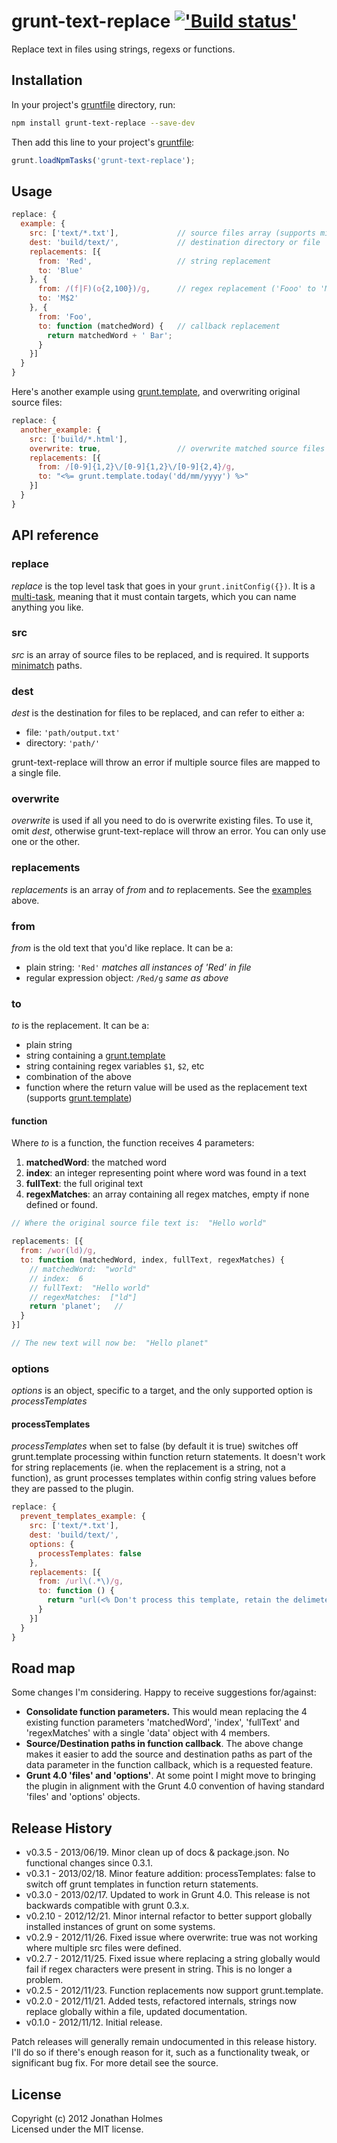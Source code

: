 # grunt-text-replace [!['Build status'][travis_image_url]][travis_page_url]

[travis_image_url]: https://api.travis-ci.org/yoniholmes/grunt-text-replace.png
[travis_page_url]: https://travis-ci.org/yoniholmes/grunt-text-replace

Replace text in files using strings, regexs or functions. 

## Installation
In your project's [gruntfile][getting_started] directory, run: 

```bash
npm install grunt-text-replace --save-dev
```

Then add this line to your project's [gruntfile][getting_started]:

```javascript
grunt.loadNpmTasks('grunt-text-replace');
```

[grunt]: http://gruntjs.com/
[getting_started]: https://github.com/gruntjs/grunt/wiki/Getting-started#the-gruntfile


## Usage


```javascript
replace: {
  example: {
    src: ['text/*.txt'],             // source files array (supports minimatch)
    dest: 'build/text/',             // destination directory or file
    replacements: [{ 
      from: 'Red',                   // string replacement
      to: 'Blue' 
    }, { 
      from: /(f|F)(o{2,100})/g,      // regex replacement ('Fooo' to 'Mooo')
      to: 'M$2' 
    }, {
      from: 'Foo',
      to: function (matchedWord) {   // callback replacement
        return matchedWord + ' Bar';
      }
    }]
  }
}
```

Here's another example using [grunt.template][grunt.template], and overwriting 
original source files:

```javascript
replace: {
  another_example: {
    src: ['build/*.html'],
    overwrite: true,                 // overwrite matched source files
    replacements: [{ 
      from: /[0-9]{1,2}\/[0-9]{1,2}\/[0-9]{2,4}/g,
      to: "<%= grunt.template.today('dd/mm/yyyy') %>"
    }]
  }
}
```



## API reference


### replace 

*replace* is the top level task that goes in your `grunt.initConfig({})`. It is
a [multi-task][multitask], meaning that it must contain targets, which you can 
name anything you like.

[multitask]: https://github.com/gruntjs/grunt/wiki/Configuring-tasks#task-configuration-and-targets


### src

*src* is an array of source files to be replaced, and is required. 
It supports [minimatch][minimatch] paths.

[minimatch]: https://github.com/isaacs/minimatch


### dest

*dest* is the destination for files to be replaced, and can refer to either a:

- file: `'path/output.txt'`
- directory: `'path/'`

grunt-text-replace will throw an error if multiple source files are mapped to
a single file. 



### overwrite

*overwrite* is used if all you need to do is overwrite existing files. 
To use it, omit *dest*, otherwise 
grunt-text-replace will throw an error. You can only use one or the other. 


### replacements

*replacements* is an array of *from* and *to* replacements. See the 
[examples](#usage) above.


### from

*from* is the old text that you'd like replace. It can be a:

- plain string: `'Red'` *matches all instances of 'Red' in file*
- regular expression object:  `/Red/g` *same as above*


### to

*to* is the replacement. It can be a:

- plain string
- string containing a [grunt.template][grunt.template]
- string containing regex variables `$1`, `$2`, etc
- combination of the above
- function where the return value will be used as the replacement text (supports 
[grunt.template][grunt.template])

#### function
Where *to* is a function, the function receives 4 parameters:

1. **matchedWord**:  the matched word
2. **index**:  an integer representing point where word was found in a text
3. **fullText**:  the full original text
4. **regexMatches**:  an array containing all regex matches, empty if none 
defined or found.


```javascript
// Where the original source file text is:  "Hello world"

replacements: [{ 
  from: /wor(ld)/g, 
  to: function (matchedWord, index, fullText, regexMatches) {
    // matchedWord:  "world"
    // index:  6  
    // fullText:  "Hello world"
    // regexMatches:  ["ld"]
    return 'planet';   //
  }
}]

// The new text will now be:  "Hello planet"
```

### options

*options* is an object, specific to a target, and the only supported option is 
*processTemplates*

#### processTemplates

*processTemplates* when set to false (by default it is true) switches off 
grunt.template processing within function return statements. It doesn't work for 
string replacements (ie. when the replacement is a string, not a function), as 
grunt processes templates within config string values before they are passed to 
the plugin. 

```javascript
replace: {
  prevent_templates_example: {
    src: ['text/*.txt'],
    dest: 'build/text/',
    options: {
      processTemplates: false
    },
    replacements: [{ 
      from: /url\(.*\)/g,
      to: function () {
        return "url(<% Don't process this template, retain the delimeters %>)";
      }
    }]
  }
}
```


[grunt.template]: https://github.com/gruntjs/grunt/wiki/grunt.template

## Road map
Some changes I'm considering. Happy to receive suggestions for/against:

- **Consolidate function parameters.** This would mean replacing the 4 existing 
function parameters 'matchedWord', 'index', 'fullText' and 'regexMatches' with a single 
'data' object with 4 members.
- **Source/Destination paths in function callback**. The above change makes it easier to 
add the source and destination paths as part of the data parameter in the function callback, 
which is a requested feature.
- **Grunt 4.0 'files' and 'options'**. At some point I might move to bringing the plugin
in alignment with the Grunt 4.0 convention of having standard 'files' and 'options' objects. 


## Release History
- v0.3.5 - 2013/06/19.  Minor clean up of docs & package.json. No functional changes since 0.3.1.
- v0.3.1 - 2013/02/18.  Minor feature addition: processTemplates: false to switch off grunt templates in function return statements.
- v0.3.0 - 2013/02/17.  Updated to work in Grunt 4.0. This release is not backwards compatible with grunt 0.3.x.
- v0.2.10 - 2012/12/21.  Minor internal refactor to better support globally installed instances of grunt on some systems.
- v0.2.9 - 2012/11/26.  Fixed issue where overwrite: true was not working where multiple src files were defined.
- v0.2.7 - 2012/11/25.  Fixed issue where replacing a string globally would fail 
if regex characters were present in string. This is no longer a problem.
- v0.2.5 - 2012/11/23.  Function replacements now support grunt.template.
- v0.2.0 - 2012/11/21.  Added tests, refactored internals, strings now replace 
globally within a file, updated documentation.
- v0.1.0 - 2012/11/12.  Initial release.

Patch releases will generally remain undocumented in this release history. 
I'll do so if there's enough reason for it, such as a functionality tweak, or 
significant bug fix. For more detail see the source.



## License
Copyright (c) 2012 Jonathan Holmes  
Licensed under the MIT license.